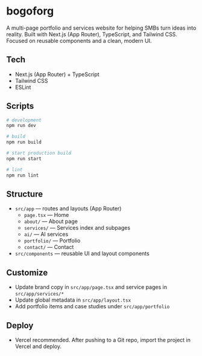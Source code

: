 # bogoforg

A multi-page portfolio and services website for helping SMBs turn ideas into reality. Built with Next.js (App Router), TypeScript, and Tailwind CSS. Focused on reusable components and a clean, modern UI.

## Tech
- Next.js (App Router) + TypeScript
- Tailwind CSS
- ESLint

## Scripts
```bash
# development
npm run dev

# build
npm run build

# start production build
npm run start

# lint
npm run lint
```

## Structure
- `src/app` — routes and layouts (App Router)
  - `page.tsx` — Home
  - `about/` — About page
  - `services/` — Services index and subpages
  - `ai/` — AI services
  - `portfolio/` — Portfolio
  - `contact/` — Contact
- `src/components` — reusable UI and layout components

## Customize
- Update brand copy in `src/app/page.tsx` and service pages in `src/app/services/*`
- Update global metadata in `src/app/layout.tsx`
- Add portfolio items and case studies under `src/app/portfolio`

## Deploy
- Vercel recommended. After pushing to a Git repo, import the project in Vercel and deploy.
